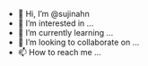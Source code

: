 - 👋 Hi, I’m @sujinahn
- 👀 I’m interested in ...
- 🌱 I’m currently learning ...
- 💞️ I’m looking to collaborate on ...
- 📫 How to reach me ...

<!---
sujinahn/sujinahn is a ✨ special ✨ repository because its `README.md` (this file) appears on your GitHub profile.
You can click the Preview link to take a look at your changes.
--->

